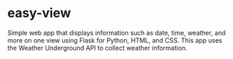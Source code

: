 # easy-view

Simple web app that displays information such as date, time, weather, and more on one view using Flask for Python, HTML, and CSS. This app uses the Weather Underground API to collect weather information.
